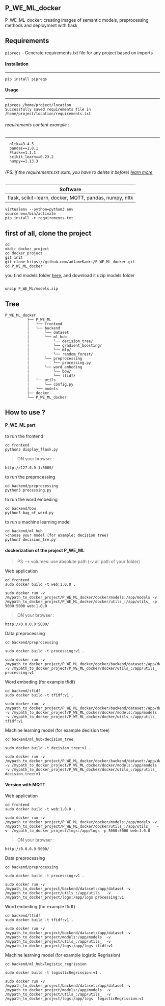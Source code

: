 ## P_WE_ML_docker
P_WE_ML_docker: creating images of semantic models, preprocessing methods and deployment with flask

## Requirements

``pipreqs`` - Generate requirements.txt file for any project based on imports

#### Installation
------------
    pip install pipreqs

#### Usage
-----
    pipreqs /home/project/location
    Successfully saved requirements file in /home/project/location/requirements.txt

###### requirements  content example : 
----- 
```
  nltk==3.4.5
  pandas==1.0.1
  Flask==1.1.1
  scikit_learn==0.23.2
  numpy==1.13.3
```
###### (PS: if the requirements.txt exits, you have to delete it before) [learn more](https://pypi.org/project/pipreqs/)

| Software  |
| ----------------- | 
|    flask, scikit-learn, docker, MQTT, pandas, numpy, nltk | 

```
virtualenv --python=python3 env
source env/bin/activate
pip install -r requirements.txt
```

## first of all, clone the project 
```
cd 
mkdir docker_project
cd docker_project
git init 
git clone https://github.com/adlaneKadri/P_WE_ML_docker.git
cd P_WE_ML_docker
```
you find models folder [here](https://drive.google.com/drive/u/1/folders/1onlP1L7H_aPQVRgHr-v5cOGpme0qs9ug), and download it 
uzip models folder
```

unzip P_WE_ML/models.zip
```
## Tree
```
P_WE_ML_docker
          ├── P_WE_ML
          │   └── frontend
          |   └── backend
          |       └── dataset
          |       └── ml_hub
          |           └── decision_tree/
          |           └── gradient_boosting/
          |           └── mlp/
          |           └── random_forest/
          |       └── preprocessing
          |           └── processing.py
          |       └── word_embeding
          |           └── bow/
          |           └── tfidf/
          |   └── utils_
          |       └── config.py
          |   └── models
          ├── docker
          └── P_WE_ML_docker
```
## How to use ?
#### P_WE_ML part
to run the frontend 
```
cd frontend
python3 display_flask.py
```
> ON your browser : 
```
http://127.0.0.1:5000/
```

to run the preprocessing
```
cd backend/preprocessing
python3 processing.py
```

to run the word embeding
```
cd backend/bow
python3 bag_of_word.py
```
to run a machine learning model
```
cd backend/ml_hub
>choose your model (for example: decision tree)
python3 decision_tre.py
```


#### dockerization of the project P_WE_ML
> PS --> volumes:  use absolute path (-v all path of your folder)

Web application 
```
cd frontend
sudo docker build -t web:1.0.0 . 

sudo docker run -v /mypath_to_docker_project/P_WE_ML_docker/docker/models:/app/models -v /mypath_to_docker_project/P_WE_ML_docker/docker/utils_:/app/utils_ -p 5000:5000 web:1.0.0
```
> ON your browser : 
```
http://0.0.0.0:5000/
```

Data preprocessing
```
cd backend/preprocessing

sudo docker build -t processing:v1 . 

sudo docker run -v /mypath_to_docker_project/P_WE_ML_docker/docker/backend/dataset:/app/dataset -v /mypath_to_docker_project/P_WE_ML_docker/docker/utils_:/app/utils_  processing:v1
```

Word embeding (for example tfidf)
```
cd backend/tfidf
sudo docker build -t tfidf:v1 . 

sudo docker run -v /mypath_to_docker_project/P_WE_ML_docker/docker/backend/dataset:/app/dataset -v /mypath_to_docker_project/P_WE_ML_docker/docker/models:/app/models  -v /mypath_to_docker_project/P_WE_ML_docker/docker/utils_:/app/utils_  tfidf:v1
```

Machine learning model (for example decision tree)
```
cd backend/ml_hub/decision_tree

sudo docker build -t decision_tree:v1 . 

sudo docker run -v /mypath_to_docker_project/P_WE_ML_docker/docker/backend/dataset:/app/dataset -v /mypath_to_docker_project/P_WE_ML_docker/docker/models:/app/models  -v /mypath_to_docker_project/P_WE_ML_docker/docker/utils_:/app/utils_  decision_tree:v1
```


#### Version with MQTT


Web application 
```
cd frontend
sudo docker build -t web:1.0.0 . 

sudo docker run -v /mypath_to_docker_project/P_WE_ML_docker/docker/models:/app/models -v /mypath_to_docker_project/P_WE_ML_docker/docker/utils_:/app/utils_   -v  /mypath_to_docker_project/logs:/app/logs -p 5000:5000 web:1.0.0
```
> ON your browser : 
```
http://0.0.0.0:5000/
```

Data preprocessing
```
cd backend/preprocessing

sudo docker build -t processing:v1 . 

sudo docker run -v /mypath_to_docker_project/backend/dataset:/app/dataset -v /mypath_to_docker_project/utils_:/app/utils_  -v  /mypath_to_docker_project/logs:/app/logs processing:v1
```

Word embeding (for example tfidf)
```
cd backend/tfidf
sudo docker build -t tfidf:v1 . 

sudo docker run -v /mypath_to_docker_project/backend/dataset:/app/dataset -v /mypath_to_docker_project/models:/app/models  -v /mypath_to_docker_project/utils_:/app/utils_  -v  /mypath_to_docker_project/logs:/app/logs tfidf:v1
```

Machine learning model (for example logistic Regrission)
```
cd backend/ml_hub/logistic_regrission

sudo docker build -t logisticRegrission:v1 . 

sudo docker run -v /mypath_to_docker_project/backend/dataset:/app/dataset -v /mypath_to_docker_project/models:/app/models  -v /mypath_to_docker_project/utils_:/app/utils_  -v  /mypath_to_docker_project/logs:/app/logs  logisticRegrission:v1
```
